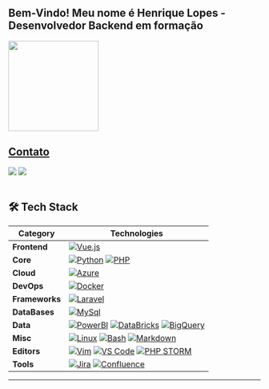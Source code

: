 
## Bem-Vindo! Meu nome é Henrique Lopes - Desenvolvedor Backend em formação
<div align="display: inline_block">
  <a href="https://github.com/ohenriquelopes">
  <img height="180em" src="https://github-readme-stats.vercel.app/api/top-langs/?username=ohenriquelopes&layout=compact&langs_count=7&theme=radical"/>
</div>

<div> 
  <h2>Contato</h2>
  <a href = "mailto:hlopessantos52@gmail.com"><img src="https://img.shields.io/static/v1?label=&message=Gmail&color=D82424&logo=gmail&logoColor=FFFFFF" target="_blank"></a>
  <a href="https://www.linkedin.com/in/o-henrique-lopes/" target="_blank"><img src="https://img.shields.io/static/v1?label=&message=Linkedin&color=246AD8&logo=linkedin&logoColor=FFFFFF" target="_blank"></a>

</div>

[//]: # (**Testing** | [![Selenium]&#40;https://img.shields.io/static/v1?label=&message=Selenium&color=43B02A&logo=selenium&logoColor=FFFFFF&#41;]&#40;https://www.selenium.dev/&#41;)

<br>
<summary><h2>🛠️ Tech Stack</h2></summary>
  <p>

| **Category** | **Technologies** |
| - | - |
**Frontend** | [![Vue.js](https://img.shields.io/static/v1?label=&message=Vue.js&color=4FC08D&logo=vuedotjs&logoColor=FFFFFF)](https://vuejs.org/) 
**Core** | [![Python](https://img.shields.io/static/v1?label=&message=Python&color=3C78A9&logo=python&logoColor=FFFFFF)](https://www.python.org/) [![PHP](https://img.shields.io/static/v1?label=&message=PHP&color=777BB4&logo=php&logoColor=FFFFFF)](https://www.php.net/)
**Cloud** | [![Azure](https://img.shields.io/static/v1?label=&message=AWS&color=FF3E00&logo=amazon-aws&logoColor=FFFFFF)](https://aws.amazon.com/) 
**DevOps** | [![Docker](https://img.shields.io/static/v1?label=&message=Docker&color=2496ED&logo=docker&logoColor=FFFFFF)](https://docker.com/)
**Frameworks** | [![Laravel](https://img.shields.io/static/v1?label=&message=Laravel&color=E01515&logo=laravel&logoColor=FFFFFF)](https://laravel.com/)
**DataBases** | [![MySql](https://img.shields.io/static/v1?label=&message=MySql&color=2E7DDE&logo=MySql&logoColor=FFFFFF)](https://www.mysql.com/)
**Data** | [![PowerBI](https://img.shields.io/static/v1?label=&message=PowerBI&color=FFC100&logo=PowerBI&logoColor=FFFFFF)](https://powerbi.microsoft.com/pt-br/) [![DataBricks](https://img.shields.io/static/v1?label=&message=DataBricks&color=EE1010&logo=DataBricks&logoColor=FFFFFF)](https://www.databricks.com/) [![BigQuery](https://img.shields.io/static/v1?label=&message=BigQuery&color=2496ED&logo=googlecloud&logoColor=FFFFFF)](https://cloud.google.com/bigquery?hl=pt-br)
**Misc** | [![Linux](https://img.shields.io/static/v1?label=&message=Linux&color=FFFFFF&logo=linux&logoColor=000000)](https://www.linux.org/) [![Bash](https://img.shields.io/static/v1?label=&message=Bash&color=B7BAC3&logo=gnubash&logoColor=000000)](https://www.gnu.org/software/bash/) [![Markdown](https://img.shields.io/static/v1?label=&message=Markdown&color=000000&logo=markdown&logoColor=FFFFFF)](https://en.wikipedia.org/wiki/Markdown)
**Editors** | [![Vim](https://img.shields.io/static/v1?label=&message=Vim&color=019733&logo=vim&logoColor=FFFFFF)](https://www.vim.org/) [![VS Code](https://img.shields.io/static/v1?label=&message=VS%20Code&color=9013FE&logo=visualstudiocode&logoColor=FFFFFF)](https://code.visualstudio.com/) [![PHP STORM](https://img.shields.io/static/v1?label=&message=PHPStorm&color=3866e8&logo=phpstorm&logoColor=FFFFFF)](https://www.jetbrains.com/pt-br/phpstorm/)
**Tools** | [![Jira](https://img.shields.io/static/v1?label=&message=Jira&color=0052CC&logo=Jira&logoColor=FFFFFF)](https://www.atlassian.com/br/software/jira) [![Confluence](https://img.shields.io/static/v1?label=&message=Confluence&color=0052CC&logo=Confluence&logoColor=FFFFFF)](https://www.atlassian.com/br/software/confluence)
----      

</p>
<br>
